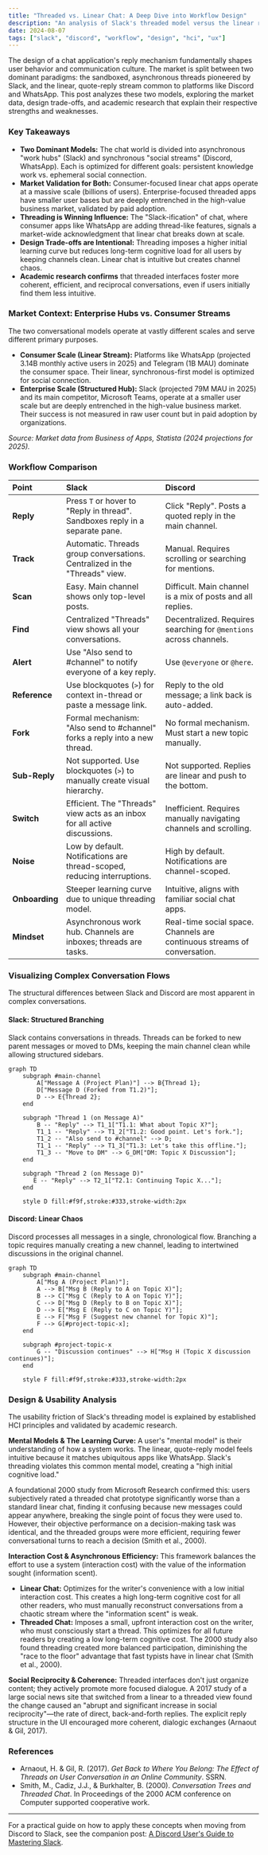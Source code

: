 ```yaml
---
title: "Threaded vs. Linear Chat: A Deep Dive into Workflow Design"
description: "An analysis of Slack's threaded model versus the linear reply flow of Discord, exploring market trends, HCI principles, and academic research."
date: 2024-08-07
tags: ["slack", "discord", "workflow", "design", "hci", "ux"]
---
```


The design of a chat application's reply mechanism fundamentally shapes user behavior and communication culture. The market is split between two dominant paradigms: the sandboxed, asynchronous threads pioneered by Slack, and the linear, quote-reply stream common to platforms like Discord and WhatsApp. This post analyzes these two models, exploring the market data, design trade-offs, and academic research that explain their respective strengths and weaknesses.

### Key Takeaways

*   **Two Dominant Models:** The chat world is divided into asynchronous "work hubs" (Slack) and synchronous "social streams" (Discord, WhatsApp). Each is optimized for different goals: persistent knowledge work vs. ephemeral social connection.
*   **Market Validation for Both:** Consumer-focused linear chat apps operate at a massive scale (billions of users). Enterprise-focused threaded apps have smaller user bases but are deeply entrenched in the high-value business market, validated by paid adoption.
*   **Threading is Winning Influence:** The "Slack-ification" of chat, where consumer apps like WhatsApp are adding thread-like features, signals a market-wide acknowledgment that linear chat breaks down at scale.
*   **Design Trade-offs are Intentional:** Threading imposes a higher initial learning curve but reduces long-term cognitive load for all users by keeping channels clean. Linear chat is intuitive but creates channel chaos.
*   **Academic research confirms** that threaded interfaces foster more coherent, efficient, and reciprocal conversations, even if users initially find them less intuitive.

### Market Context: Enterprise Hubs vs. Consumer Streams

The two conversational models operate at vastly different scales and serve different primary purposes.

*   **Consumer Scale (Linear Stream):** Platforms like WhatsApp (projected 3.14B monthly active users in 2025) and Telegram (1B MAU) dominate the consumer space. Their linear, synchronous-first model is optimized for social connection.
*   **Enterprise Scale (Structured Hub):** Slack (projected 79M MAU in 2025) and its main competitor, Microsoft Teams, operate at a smaller user scale but are deeply entrenched in the high-value business market. Their success is not measured in raw user count but in paid adoption by organizations.

*Source: Market data from Business of Apps, Statista (2024 projections for 2025).*

### Workflow Comparison

<div class="comparison-table">

| Point        | Slack                                                                            | Discord                                                                      |
| :----------- | :------------------------------------------------------------------------------- | :--------------------------------------------------------------------------- |
| **Reply**    | Press `T` or hover to "Reply in thread". Sandboxes reply in a separate pane.       | Click "Reply". Posts a quoted reply in the main channel.                     |
| **Track**    | Automatic. Threads group conversations. Centralized in the "Threads" view.       | Manual. Requires scrolling or searching for mentions.                        |
| **Scan**     | Easy. Main channel shows only top-level posts.                                   | Difficult. Main channel is a mix of posts and all replies.                   |
| **Find**     | Centralized "Threads" view shows all your conversations.                         | Decentralized. Requires searching for `@mentions` across channels.           |
| **Alert**    | Use "Also send to #channel" to notify everyone of a key reply.                   | Use `@everyone` or `@here`.                                                  |
| **Reference**| Use blockquotes (`>`) for context in-thread or paste a message link.             | Reply to the old message; a link back is auto-added.                         |
| **Fork**     | Formal mechanism: "Also send to #channel" forks a reply into a new thread.       | No formal mechanism. Must start a new topic manually.                        |
| **Sub-Reply**| Not supported. Use blockquotes (`>`) to manually create visual hierarchy.        | Not supported. Replies are linear and push to the bottom.                    |
| **Switch**   | Efficient. The "Threads" view acts as an inbox for all active discussions.       | Inefficient. Requires manually navigating channels and scrolling.            |
| **Noise**    | Low by default. Notifications are thread-scoped, reducing interruptions.         | High by default. Notifications are channel-scoped.                           |
| **Onboarding**| Steeper learning curve due to unique threading model.                            | Intuitive, aligns with familiar social chat apps.                              |
| **Mindset**  | Asynchronous work hub. Channels are inboxes; threads are tasks.                  | Real-time social space. Channels are continuous streams of conversation.     |

</div>

### Visualizing Complex Conversation Flows

The structural differences between Slack and Discord are most apparent in complex conversations.

#### Slack: Structured Branching

Slack contains conversations in threads. Threads can be forked to new parent messages or moved to DMs, keeping the main channel clean while allowing structured sidebars.

```mermaid
graph TD
    subgraph #main-channel
        A["Message A (Project Plan)"] --> B{Thread 1};
        D["Message D (Forked from T1.2)"];
        D --> E{Thread 2};
    end

    subgraph "Thread 1 (on Message A)"
        B -- "Reply" --> T1_1["T1.1: What about Topic X?"];
        T1_1 -- "Reply" --> T1_2["T1.2: Good point. Let's fork."];
        T1_2 -- "Also send to #channel" --> D;
        T1_1 -- "Reply" --> T1_3["T1.3: Let's take this offline."];
        T1_3 -- "Move to DM" --> G_DM["DM: Topic X Discussion"];
    end

    subgraph "Thread 2 (on Message D)"
       E -- "Reply" --> T2_1["T2.1: Continuing Topic X..."];
    end

    style D fill:#f9f,stroke:#333,stroke-width:2px
```

#### Discord: Linear Chaos

Discord processes all messages in a single, chronological flow. Branching a topic requires manually creating a new channel, leading to intertwined discussions in the original channel.

```mermaid
graph TD
    subgraph #main-channel
        A["Msg A (Project Plan)"];
        A --> B["Msg B (Reply to A on Topic X)"];
        B --> C["Msg C (Reply to A on Topic Y)"];
        C --> D["Msg D (Reply to B on Topic X)"];
        D --> E["Msg E (Reply to C on Topic Y)"];
        E --> F["Msg F (Suggest new channel for Topic X)"];
        F --> G[#project-topic-x];
    end

    subgraph #project-topic-x
        G -- "Discussion continues" --> H["Msg H (Topic X discussion continues)"];
    end

    style F fill:#f9f,stroke:#333,stroke-width:2px
```

### Design & Usability Analysis

The usability friction of Slack's threading model is explained by established HCI principles and validated by academic research.

**Mental Models & The Learning Curve:** A user's "mental model" is their understanding of how a system works. The linear, quote-reply model feels intuitive because it matches ubiquitous apps like WhatsApp. Slack's threading violates this common mental model, creating a "high initial cognitive load."

A foundational 2000 study from Microsoft Research confirmed this: users subjectively rated a threaded chat prototype significantly worse than a standard linear chat, finding it confusing because new messages could appear anywhere, breaking the single point of focus they were used to. However, their objective performance on a decision-making task was identical, and the threaded groups were more efficient, requiring fewer conversational turns to reach a decision (Smith et al., 2000).

**Interaction Cost & Asynchronous Efficiency:** This framework balances the effort to use a system (interaction cost) with the value of the information sought (information scent).

*   **Linear Chat:** Optimizes for the writer's convenience with a low initial interaction cost. This creates a high long-term cognitive cost for all other readers, who must manually reconstruct conversations from a chaotic stream where the "information scent" is weak.
*   **Threaded Chat:** Imposes a small, upfront interaction cost on the writer, who must consciously start a thread. This optimizes for all future readers by creating a low long-term cognitive cost. The 2000 study also found threading created more balanced participation, diminishing the "race to the floor" advantage that fast typists have in linear chat (Smith et al., 2000).

**Social Reciprocity & Coherence:** Threaded interfaces don't just organize content; they actively promote more focused dialogue. A 2017 study of a large social news site that switched from a linear to a threaded view found the change caused an "abrupt and significant increase in social reciprocity"—the rate of direct, back-and-forth replies. The explicit reply structure in the UI encouraged more coherent, dialogic exchanges (Arnaout & Gil, 2017).

### References

*   Arnaout, H. & Gil, R. (2017). *Get Back to Where You Belong: The Effect of Threads on User Conversation in an Online Community*. SSRN.
*   Smith, M., Cadiz, J.J., & Burkhalter, B. (2000). *Conversation Trees and Threaded Chat*. In Proceedings of the 2000 ACM conference on Computer supported cooperative work.

---
For a practical guide on how to apply these concepts when moving from Discord to Slack, see the companion post: [A Discord User's Guide to Mastering Slack](/blog/migrating-from-discord-to-slack).
